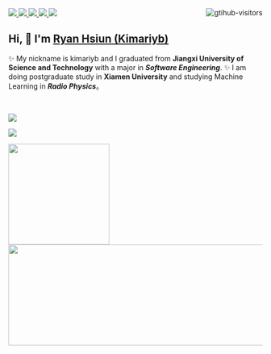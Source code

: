 
<a href="https://github.com/kimariyb">
  <img src="https://badges.strrl.dev/visits/kimariyb/kimariyb?style=flat-square&color=black&logo=github">
</a>
<a href="https://github.com/kimariyb">
  <img src="https://badges.strrl.dev/years/kimariyb?style=flat-square&color=black&logo=github">
</a>
<a href="https://github.com/kimariyb?tab=repositories">
  <img src="https://badges.strrl.dev/repos/kimariyb?style=flat-square&color=black&logo=github">
</a>
<a href="https://gist.github.com/kimariyb">
  <img src="https://badges.strrl.dev/gists/kimariyb?style=flat-square&color=black&logo=github">
</a>
<a href="https://github.com/kimariyb">
  <img src="https://badges.strrl.dev/commits/monthly/kimariyb?style=flat-square&color=black&logo=github">
</a>
<a href="https://github.com/kimariyb">
    <img align="right" src="https://komarev.com/ghpvc/?username=kimariyb&label=Visitors&color=red&style=flat&logo=github" alt="gtihub-visitors"/>
</a>

## Hi, 👋  I'm <a href="https://ikuns.icu/" target="_blank">Ryan Hsiun (Kimariyb)</a> 

  ✨ My nickname is kimariyb and I graduated from **Jiangxi University of Science and Technology** with a major in ***Software Engineering***. 
  ✨ I am doing postgraduate study in **Xiamen University** and studying Machine Learning in ***Radio Physics***。

  <!--my introduction end -->

<br>

<!-- programming tool icon 编程工具图标 -->
<img src="https://skillicons.dev/icons?i=ps,ai,pr,c,cpp,cs,vscode,mysql,linux,java,nodejs,idea,py,git,github" /><br>

<!-- just img 图片 -->
<img src="https://cdn.jsdelivr.net/gh/sun0225SUN/sun0225SUN/assets/images/icon.png" /></div>

<p>
<img height="200px" src="https://github-readme-stats.vercel.app/api?username=kimariyb&show_icons=true&rank_icon=github">
<img height="200px" width="105%" src="https://github-readme-stats.vercel.app/api/top-langs/?username=kimariyb&layout=donut">
</p>














